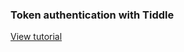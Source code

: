 ### Token authentication with Tiddle

[View tutorial](http://blog.sundaycoding.com/blog/2015/04/04/token-authentication-with-tiddle/)

